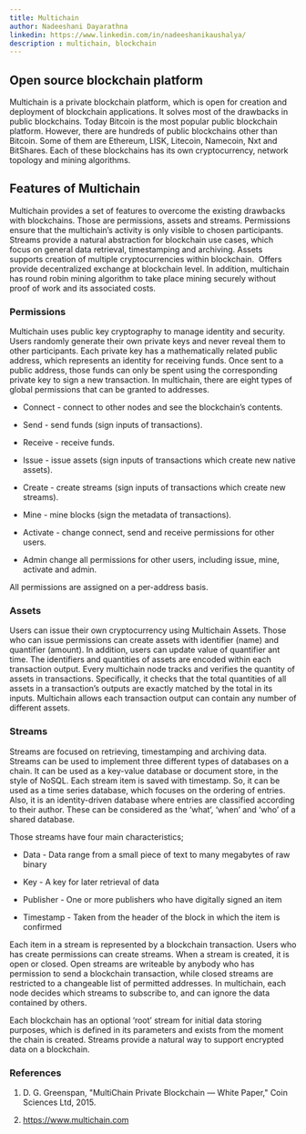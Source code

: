```yaml
---
title: Multichain
author: Nadeeshani Dayarathna
linkedin: https://www.linkedin.com/in/nadeeshanikaushalya/
description : multichain, blockchain
---
```


## Open source blockchain platform


Multichain is a private blockchain platform, which is open for creation and deployment of blockchain applications. It solves most of the drawbacks in public blockchains. Today Bitcoin is the most popular public blockchain platform. However, there are hundreds of public blockchains other than Bitcoin. Some of them are Ethereum, LISK, Litecoin, Namecoin, Nxt and BitShares. Each of these blockchains has its own cryptocurrency, network topology and mining algorithms.

## Features of Multichain

Multichain provides a set of features to overcome the existing drawbacks with blockchains. Those are permissions, assets and streams. Permissions ensure that the multichain’s activity is only visible to chosen participants. Streams provide a natural abstraction for blockchain use cases, which focus on general data retrieval, timestamping and archiving. Assets supports creation of multiple cryptocurrencies within blockchain.  Offers provide decentralized exchange at blockchain level. In addition, multichain has round robin mining algorithm to take place mining securely without proof of work and its associated costs. 

### Permissions

Multichain uses public key cryptography to manage identity and security. Users randomly generate their own private keys and never reveal them to other participants. Each private key has a mathematically related public address, which represents an identity for receiving funds. Once sent to a public address, those funds can only be spent using the corresponding private key to sign a new transaction. In multichain, there are eight types of global permissions that can be granted to addresses. 

* Connect - connect to other nodes and see the blockchain’s contents. 

* Send - send funds (sign inputs of transactions). 

* Receive - receive funds.

* Issue - issue assets (sign inputs of transactions which create new native assets). 

* Create - create streams (sign inputs of transactions which create new streams). 

* Mine - mine blocks (sign the metadata of transactions). 

* Activate - change connect, send and receive permissions for other users.

* Admin change all permissions for other users, including issue, mine, activate and admin. 

All permissions are assigned on a per-address basis. 

### Assets

Users can issue their own cryptocurrency using Multichain Assets. Those who can issue permissions can create assets with identifier (name) and quantifier (amount). In addition, users can update value of quantifier ant time. The identifiers and quantities of assets are encoded within each transaction output. Every multichain node tracks and verifies the quantity of assets in transactions. Specifically, it checks that the total quantities of all assets in a transaction’s outputs are exactly matched by the total in its inputs. Multichain allows each transaction output can contain any number of different assets.

### Streams

Streams are focused on retrieving, timestamping and archiving data. Streams can be used to implement three different types of databases on a chain. It can be used as a key-value database or document store, in the style of NoSQL. Each stream item is saved with timestamp. So, it can be used as a time series database, which focuses on the ordering of entries. Also, it is an identity-driven database where entries are classified according to their author. These can be considered as the ‘what’, ‘when’ and ‘who’ of a shared database.

Those streams have four main characteristics;

* Data - Data range from a small piece of text to many megabytes of raw binary

* Key - A key for later retrieval of data

* Publisher - One or more publishers who have digitally signed an item

* Timestamp - Taken from the header of the block in which the item is confirmed

 

Each item in a stream is represented by a blockchain transaction. Users who has create permissions can create streams. When a stream is created, it is open or closed. Open streams are writeable by anybody who has permission to send a blockchain transaction, while closed streams are restricted to a changeable list of permitted addresses. In multichain, each node decides which streams to subscribe to, and can ignore the data contained by others.

Each blockchain has an optional ‘root’ stream for initial data storing purposes, which is defined in its parameters and exists from the moment the chain is created. Streams provide a natural way to support encrypted data on a blockchain. 

### References

1. D. G. Greenspan, "MultiChain Private Blockchain — White Paper," Coin Sciences Ltd, 2015.

2. https://www.multichain.com

